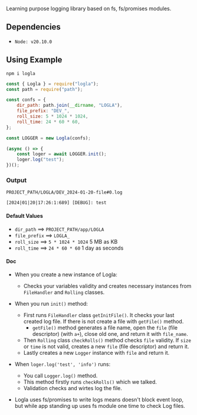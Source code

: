 Learning purpose logging library based on fs, fs/promises modules.

## Dependencies
- `Node: v20.10.0`

## Using Example
```
npm i logla
```

```js
const { Logla } = require("logla");
const path = require("path");

const confs = {
    dir_path: path.join(__dirname, "LOGLA"),
    file_prefix: "DEV_",
    roll_size: 5 * 1024 * 1024,
    roll_time: 24 * 60 * 60,
};

const LOGGER = new Logla(confs);

(async () => {
    const loger = await LOGGER.init();
    loger.log("test");
})();


```
### Output

```
PROJECT_PATH/LOGLA/DEV_2024-01-20-file#0.log

[2024|01|20|17:26:1:689] [DEBUG]: test

```

#### Default Values
- `dir_path` ==> `PROJECT_PATH/app/LOGLA`
- `file_prefix` ==> `LOGLA_`
- `roll_size` ==> `5 * 1024 * 1024` 5 MB as KB
- `roll_time` ==> `24 * 60 * 60` 1 day as seconds

#### Doc
- When you create a new instance of Logla:
  - Checks your variables validity and creates necessary instances from `FileHandler` and `Rolling` classes.
- When you run `init()` method:
  - First runs `FileHandler` class `getInitFile()`. It checks your last created log file. If there is not create a file with `getFile()` method.
    - `getFile()` method generates a file name, open the `file` (file descriptor) (with `a+`), close old one, and return it with `file_name`.
  - Then `Rolling` class `checkRolls()` method checks `file` validity. If `size` or `time` is not valid, creates a new `file` (file descriptor) and return it.
  - Lastly creates a new `Logger` instance with `file` and return it.
- When `loger.log('test', 'info')` runs:
  - You call `Logger.log()` method.
  - This method firstly runs `checkRolls()` which we talked. 
  - Validation checks and wirtes log the file.

- Logla uses fs/promises to write logs means doesn't block event loop, but while app standing up uses fs module one time to check Log files.